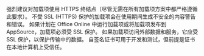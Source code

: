 强烈建议对加载项使用 HTTPS 终结点（尽管无需在所有加载项方案中都严格遵循此要求）。 不受 SSL (HTTPS) 保护的加载项会在使用期间生成不安全的内容警告和错误。 如果计划在 Office Online 中运行加载项或将加载项发布到 AppSource，加载项必须受 SSL 保护。 如果加载项访问外部数据和服务，它应受 SSL 保护，以保护传输中的数据。 自签名证书可用于开发和测试，但前提是证书在本地计算机上受信任。

